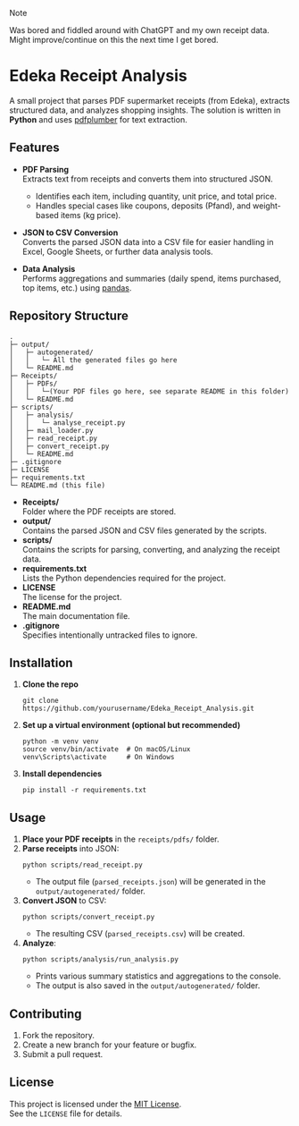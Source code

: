 > [!NOTE]  
> Was bored and fiddled around with ChatGPT and my own receipt data.  
> Might improve/continue on this the next time I get bored.

# Edeka Receipt Analysis

A small project that parses PDF supermarket receipts (from Edeka), extracts structured data, and analyzes shopping insights. The solution is written in **Python** and uses [pdfplumber](https://github.com/jsvine/pdfplumber) for text extraction.

## Features

- **PDF Parsing**  
  Extracts text from receipts and converts them into structured JSON.
    - Identifies each item, including quantity, unit price, and total price.
    - Handles special cases like coupons, deposits (Pfand), and weight-based items (kg price).

- **JSON to CSV Conversion**  
  Converts the parsed JSON data into a CSV file for easier handling in Excel, Google Sheets, or further data analysis tools.

- **Data Analysis**  
  Performs aggregations and summaries (daily spend, items purchased, top items, etc.) using [pandas](https://pandas.pydata.org/).

## Repository Structure

```
.
├─ output/
│   ├─ autogenerated/
│   │   └─ All the generated files go here
│   └─ README.md
├─ Receipts/
│   ├─ PDFs/
│   │   └─(Your PDF files go here, see separate README in this folder)
│   └─ README.md
├─ scripts/
│   ├─ analysis/
│   │   └─ analyse_receipt.py
│   ├─ mail_loader.py
│   ├─ read_receipt.py
│   ├─ convert_receipt.py
│   └─ README.md
├─ .gitignore
├─ LICENSE
├─ requirements.txt
└─ README.md (this file)
```

- **Receipts/**  
    Folder where the PDF receipts are stored.
- **output/**  
    Contains the parsed JSON and CSV files generated by the scripts.
- **scripts/**  
    Contains the scripts for parsing, converting, and analyzing the receipt data.
- **requirements.txt**  
    Lists the Python dependencies required for the project.
- **LICENSE**  
    The license for the project.
- **README.md**  
    The main documentation file.
- **.gitignore**  
    Specifies intentionally untracked files to ignore.

## Installation

1. **Clone the repo**
   ```
   git clone https://github.com/yourusername/Edeka_Receipt_Analysis.git
   ```
2. **Set up a virtual environment (optional but recommended)**
   ```
   python -m venv venv
   source venv/bin/activate  # On macOS/Linux
   venv\Scripts\activate     # On Windows
   ```
3. **Install dependencies**
   ```
   pip install -r requirements.txt
   ```

## Usage

1. **Place your PDF receipts** in the `receipts/pdfs/` folder.
2. **Parse receipts** into JSON:
   ```
   python scripts/read_receipt.py
   ```
    - The output file (`parsed_receipts.json`) will be generated in the `output/autogenerated/` folder.
3. **Convert JSON** to CSV:
   ```
   python scripts/convert_receipt.py
   ```
    - The resulting CSV (`parsed_receipts.csv`) will be created.
4. **Analyze**:
   ```
   python scripts/analysis/run_analysis.py
   ```
    - Prints various summary statistics and aggregations to the console.
    - The output is also saved in the `output/autogenerated/` folder.

## Contributing

1. Fork the repository.
2. Create a new branch for your feature or bugfix.
3. Submit a pull request.

## License

This project is licensed under the [MIT License](LICENSE).  
See the `LICENSE` file for details.